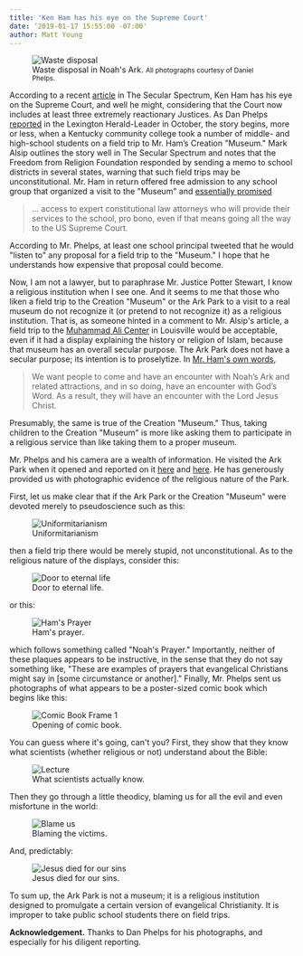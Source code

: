 ```yaml
---
title: 'Ken Ham has his eye on the Supreme Court'
date: ‘2019-01-17 15:55:00 -07:00'
author: Matt Young
---
```


<figure>
<img src="/PT/uploads/2019/Waste_Disposal_600.jpg" alt="Waste disposal"/>
<figcaption>Waste disposal in Noah's Ark. <small>All photographs courtesy of Daniel Phelps.</small>
</figcaption>
</figure>

According to a recent <a href="https://www.patheos.com/blogs/secularspectrum/2019/01/kentucky-college-visits-ark-encounter-using-scholarship-funds-ken-ham-hopes-to-provoke-supreme-court-battle/">article</a> in The Secular Spectrum, Ken Ham has his eye on the Supreme Court, and well he might, considering that the Court now includes at least three extremely reactionary Justices. As Dan Phelps <a href="https://www.kentucky.com/opinion/op-ed/article219526300.html">reported</a> in the Lexington Herald-Leader in October, the story begins, more or less, when a Kentucky community college took a number of middle- and high-school students on a field trip to Mr. Ham’s Creation "Museum." Mark Alsip outlines the story well in The Secular Spectrum and notes that the Freedom from Religion Foundation responded by sending a memo to school districts in several states, warning that such field trips may be unconstitutional. Mr. Ham in return offered free admission to any school group that organized a visit to the "Museum" and <a href="https://answersingenesis.org/religious-freedom/ffrf-threatens-public-schools-over-visits-to-ark-and-museum/">essentially promised</a> 

<blockquote>... access to expert constitutional law attorneys who will provide their services to the school, pro bono, even if that means going all the way to the US Supreme Court.</blockquote> 

According to Mr. Phelps, at least one school principal tweeted that he would "listen to" any proposal for a field trip to the "Museum." I hope that he understands how expensive that proposal could become.

<!--more-->

Now, I am not a lawyer, but to paraphrase Mr. Justice Potter Stewart, I know a religious institution when I see one. And it seems to me that those who liken a field trip to the Creation "Museum" or the Ark Park to a visit to a real museum do not recognize it (or pretend to not recognize it) as a religious institution. That is, as someone hinted in a comment to Mr. Alsip's article, a field trip to the <a href="https://alicenter.org/">Muhammad Ali Center</a> in Louisville would be acceptable, even if it had a display explaining the history or religion of Islam, because that museum has an overall secular purpose. The Ark Park does not have a secular purpose; its intention is to proselytize. In <a href="https://answersingenesis.org/noahs-ark/why-build-ark/">Mr. Ham's own words</a>,

<blockquote>We want people to come and have an encounter with Noah’s Ark and related attractions, and in so doing, have an encounter with God’s Word. As a result, they will have an encounter with the Lord Jesus Christ.</blockquote>

Presumably, the same is true of the Creation "Museum." Thus, taking children to the Creation "Museum" is more like asking them to participate in a religious service than like taking them to a proper museum.

Mr. Phelps and his camera are a wealth of information. He visited the Ark Park when it opened and reported on it <a href="https://pandasthumb.org/archives/2016/07/ark-park-on-ope.html">here</a> and <a href="https://ncse.com/library-resource/kentucky-gets-ark-shaped-second-creation-museum">here</a>. He has generously provided us with photographic evidence of the religious nature of the Park.

First, let us make clear that if the Ark Park or the Creation "Museum" were devoted merely to pseudoscience such as this:

<figure>
<img src="/PT/uploads/2019/Uniformitarianism_600.jpg" alt="Uniformitarianism"/>
<figcaption>Uniformitarianism
</figcaption>
</figure>

then a field trip there would be merely stupid, not unconstitutional. As to the religious nature of the displays, consider this:

<figure>
<img src="/PT/uploads/2019/Door_to_Eternal_Life_600.jpg" alt="Door to eternal life"/>
<figcaption>Door to eternal life.
</figcaption>
</figure>

or this:
<figure>
<img src="/PT/uploads/2019/Hams_Prayer_600.jpg" alt="Ham's Prayer"/>
<figcaption> Ham's prayer.
</figcaption>
</figure>

which follows something called "Noah's Prayer." Importantly, neither of these plaques appears to be instructive, in the sense that they do not say something like, "These are examples of prayers that evangelical Christians might say in [some circumstance or another]."
Finally, Mr. Phelps sent us photographs of what appears to be a poster-sized comic book which begins like this:

<figure>
<img src="/PT/uploads/2019/Comic_Book_1_600.jpg" alt="Comic Book Frame 1"/>
<figcaption> Opening of comic book.
</figcaption>
</figure>

You can guess where it's going, can't you? First, they show that they know what scientists (whether religious or not) understand about the Bible:
<figure>
<img src="/PT/uploads/2019/Lecture_600.jpg" alt="Lecture"/>
<figcaption>What scientists actually know.
</figcaption>
</figure>

Then they go through a little theodicy, blaming us for all the evil and even misfortune in the world:

<figure>
<img src="/PT/uploads/2019/Blame_Us_600.jpg" alt="Blame us"/>
<figcaption>Blaming the victims.
</figcaption>
</figure>

And, predictably:

<figure>
<img src="/PT/uploads/2019/Jesus_Died_600.jpg" alt="Jesus died for our sins"/>
<figcaption>Jesus died for our sins.
</figcaption>
</figure>

To sum up, the Ark Park is not a museum; it is a religious institution designed to promulgate a certain version of evangelical Christianity. It is improper to take public school students there on field trips.

 
<strong>Acknowledgement.</strong> Thanks to Dan Phelps for his photographs, and especially for his diligent reporting.
